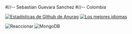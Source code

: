 #//-- Sebastian Guevara Sanchez
#//-- Colombia

[![Estadísticas de Github de Anurag](https://github-readme-stats.vercel.app/api?username=guevarastian)](https://github.com/guevarastian)
[![Los mejores idiomas](https://github-readme-stats.vercel.app/api/top-langs/?username=guevarastian&layout=compact)](https://github.com/guevarastian)

<img alt="Reaccionar" src="https://img.shields.io/badge/react-%2320232a.svg?style=for-the-badge&logo=react&logoColor=%2361DAFB"/> ![MongoDB](https://img.shields.io/badge/MongoDB-%234ea94b.svg?style=for-the-badge&logo=mongodb&logoColor=white)





<!--
**guevaraStian/guevaraStian** is a ✨ _special_ ✨ repository because its `README.md` (this file) appears on your GitHub profile.

Here are some ideas to get you started:

- 🔭 I’m currently working on ...
- 🌱 I’m currently learning ...
- 👯 I’m looking to collaborate on ...
- 🤔 I’m looking for help with ...
- 💬 Ask me about ...
- 📫 How to reach me: ...
- 😄 Pronouns: ...
- ⚡ Fun fact: ...
-->
